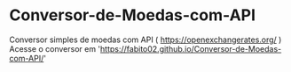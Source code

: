 # Conversor-de-Moedas-com-API
Conversor simples de moedas com API ( https://openexchangerates.org/ )
Acesse o conversor em 'https://fabito02.github.io/Conversor-de-Moedas-com-API/'
